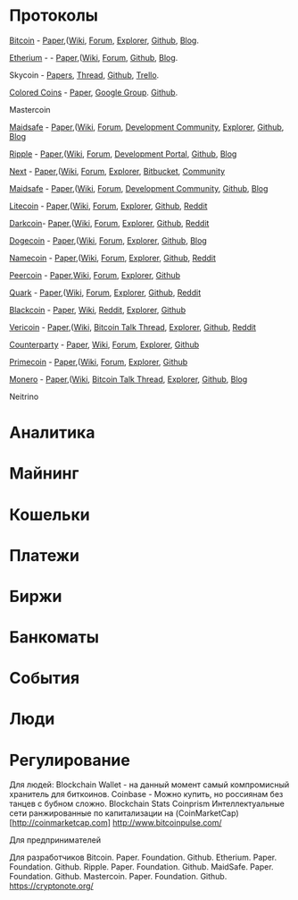 # Протоколы
[Bitcoin](https://bitcoin.org/en/) - [Paper](https://bitcoin.org/bitcoin.pdf),([Wiki](https://en.bitcoin.it/wiki/Main_Page), [Forum](https://bitcoinfoundation.org/forum/), [Explorer](https://blockchain.info/), [Github](https://github.com/bitcoin), [Blog](https://bitcoinfoundation.org/blog/).

[Etherium](https://www.ethereum.org/) - - [Paper](https://github.com/ethereum/wiki/wiki/%5BEnglish%5D-White-Paper),([Wiki](https://github.com/ethereum/wiki/wiki/%5BEnglish%5D-Ethereum-TOC), [Forum](http://forum.ethereum.org/), [Github](https://github.com/ethereum), [Blog](https://blog.ethereum.org/).

Skycoin - [Papers](https://github.com/skycoin/whitepapers), [Thread](http://forum.ethereum.org/), [Github](https://github.com/skycoin), [Trello](https://trello.com/b/LQd8Gz47/skycoin-development).

[Colored Coins](http://coloredcoins.org/) - [Paper](https://github.com/OpenAssets/open-assets-protocol/blob/master/specification.mediawiki),  [Google Group](https://groups.google.com/forum/#!forum/bitcoinx). [Github](https://github.com/bitcoinx).

Mastercoin 

[Maidsafe](http://maidsafe.net) - [Paper](https://github.com/maidsafe/Whitepapers/blob/master/Project-Safe.md),([Wiki](hhttps://github.com/maidsafe/MaidSafe/wiki), [Forum](https://maidsafe.org), [Development Community](https://groups.google.com/forum/#!forum/maidsafe-development), [Explorer](https://ripple.com/graph), [Github](https://github.com/maidsafe), [Blog](http://blog.maidsafe.net)

[Ripple](https://ripple.com) - [Paper](https://github.com/maidsafe/Whitepapers/blob/master/Project-Safe.md),([Wiki](https://ripple.com/wiki), [Forum](https://ripple.com/forum/), [Development Portal](https://dev.ripple.com), [Github](https://github.com/ripple), [Blog](https://ripple.com/blog)

[Next](http://www.nxt.org/) - [Paper](http://wiki.nxtcrypto.org/wiki/Whitepaper:Nxt),([Wiki](http://wiki.nxtcrypto.org/), [Forum](https://nxtforum.org/), [Explorer](http://nxtportal.org/), [Bitbucket](https://bitbucket.org/JeanLucPicard/nxt/src), [Community](http://www.nxtcommunity.org/)

[Maidsafe](http://maidsafe.net/) - [Paper](https://github.com/maidsafe/Whitepapers/blob/master/Project-Safe.md),([Wiki](hhttps://github.com/maidsafe/MaidSafe/wiki), [Forum](https://maidsafe.org/), [Development Community](https://groups.google.com/forum/#!forum/maidsafe-development), [Github](https://github.com/bitcoin), [Blog](http://blog.maidsafe.net/)

[Litecoin](https://litecoin.org) - [Paper](?),([Wiki](https://litecoin.info), [Forum](https://litecointalk.org), [Explorer](http://ltc.block-explorer.com), [Github](https://github.com/litecoin-project), [Reddit](http://www.reddit.com/r/litecoin)

[Darkcoin](https://www.darkcoin.io/)- [Paper](https://www.darkcoin.io/downloads/DarkcoinWhitepaper.pdf),([Wiki](http://wiki.darkcoin.eu), [Forum](https://darkcointalk.org), [Explorer](http://explorer.darkcoin.io), [Github](https://github.com/darkcoinproject/darkcoin), [Reddit](http://www.reddit.com/r/DRKCoin)

[Dogecoin](http://dogecoin.com/) - [Paper](?),([Wiki](http://www.dogeco.in/), [Forum](http://doges.org/), [Explorer](https://dogechain.info/), [Github](https://github.com/dogecoin/dogecoin), [Blog](http://blog.dogecoin.com/)

[Namecoin](http://namecoin.info) - [Paper](),([Wiki](https://wiki.namecoin.info), [Forum](https://forum.namecoin.info), [Explorer](http://explorer.namecoin.info), [Github](https://github.com/namecoin), [Reddit](http://www.reddit.com/r/Namecoin)

[Peercoin](http://www.peercoin.net) - [Paper](http://www.peercoin.net/whitepaper),[Wiki](https://github.com/ppcoin/ppcoin/wiki), [Forum](http://www.peercointalk.org), [Explorer](http://blockexplorer.ppcointalk.org), [Github](https://github.com/ppcoin)

[Quark](http://www.qrk.cc/) - [Paper](?),([Wiki](), [Forum](http://forum.qrk.cc/), [Explorer](qrk.blockr.io), [Github](https://github.com/MaxGuevara/quark), [Reddit](http://www.reddit.com/r/QuarkCoin/)

[Blackcoin](http://www.blackcoin.co/) - [Paper](http://www.blackcoin.co/blackcoin-pos-protocol-v2-whitepaper.pdf), [Wiki](http://en.bitcoinwiki.org/blackcoin), [Reddit](http://www.reddit.com/r/blackcoin/), [Explorer](http://blackcha.in/), [Github](https://github.com/rat4/blackcoin)

[Vericoin](http://www.vericoin.info/) - [Paper](?),([Wiki](), [Bitcoin Talk Thread](https://bitcointalk.org/index.php?topic=602041.msg6633326#msg6633326), [Explorer](http://chainz.cryptoid.info/vrc/), [Github](http://www.github.com/vericoin/), [Reddit](http://www.reddit.com/r/vertcoin/)

[Counterparty](https://www.counterparty.co/) - [Paper](https://github.com/CounterpartyXCP/Counterparty), [Wiki](https://wiki.counterparty.co), [Forum](https://forums.counterparty.co/), [Explorer](http://www.counterpartyexplorer.com/), [Github](https://github.com/CounterpartyXCP/counterpartyd)

[Primecoin](http://primecoin.io/) - [Paper](http://primecoin.io/bin/primecoin-paper.pdf),([Wiki](https://github.com/primecoin/primecoin/wiki), [Forum](http://www.peercointalk.org), [Explorer](https://coinplorer.com), [Github](https://github.com/primecoin)

[Monero](http://www.monero.cc/) - [Paper](https://cryptonote.org/whitepaper.pdf),([Wiki](https://en.bitcoin.it/wiki/Main_Page), [Bitcoin Talk Thread](https://bitcointalk.org/index.php?topic=580155), [Explorer](?), [Github](https://github.com/monero-project/bitmonero), [Blog](http://www.monero.cc/blog/index.html)

Neitrino


# Аналитика


# Майнинг

# Кошельки

# Платежи

# Биржи

# Банкоматы

# События

# Люди

# Регулирование



Для людей:
Blockchain Wallet - на данный момент самый компромисный хранитель для биткоинов.
Coinbase - Можно купить, но россиянам без танцев с бубном сложно.
Blockchain Stats
Coinprism
Интеллектуальные сети ранжированные по капитализации на (CoinMarketCap)[http://coinmarketcap.com]
http://www.bitcoinpulse.com/

Для предпринимателей

Для разработчиков
Bitcoin. Paper. Foundation. Github. 
Etherium. Paper. Foundation. Github.
Ripple. Paper. Foundation. Github.
MaidSafe. Paper. Foundation. Github.
Mastercoin. Paper. Foundation. Github.
https://cryptonote.org/

